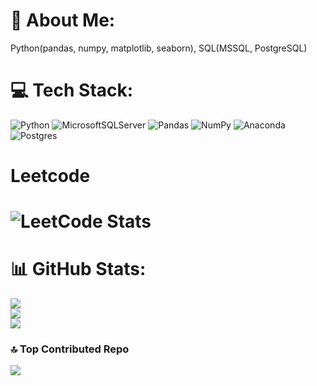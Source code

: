 # 💫 About Me:
Python(pandas, numpy, matplotlib, seaborn), SQL(MSSQL, PostgreSQL)


# 💻 Tech Stack:
![Python](https://img.shields.io/badge/python-3670A0?style=for-the-badge&logo=python&logoColor=ffdd54) ![MicrosoftSQLServer](https://img.shields.io/badge/Microsoft%20SQL%20Server-CC2927?style=for-the-badge&logo=microsoft%20sql%20server&logoColor=white) ![Pandas](https://img.shields.io/badge/pandas-%23150458.svg?style=for-the-badge&logo=pandas&logoColor=white) ![NumPy](https://img.shields.io/badge/numpy-%23013243.svg?style=for-the-badge&logo=numpy&logoColor=white) ![Anaconda](https://img.shields.io/badge/Anaconda-%2344A833.svg?style=for-the-badge&logo=anaconda&logoColor=white) ![Postgres](https://img.shields.io/badge/postgres-%23316192.svg?style=for-the-badge&logo=postgresql&logoColor=white)

# Leetcode
# ![LeetCode Stats](https://leetcard.jacoblin.cool/attacker735?theme=dark&font=Volkhov&ext=heatmap)

# 📊 GitHub Stats:
![](https://github-readme-stats.vercel.app/api?username=attacker735&theme=dark&hide_border=false&include_all_commits=false&count_private=false)<br/>
![](https://github-readme-streak-stats.herokuapp.com/?user=attacker735&theme=dark&hide_border=false)<br/>
![](https://github-readme-stats.vercel.app/api/top-langs/?username=attacker735&theme=dark&hide_border=false&include_all_commits=false&count_private=false&layout=compact)

### 🔝 Top Contributed Repo
![](https://github-contributor-stats.vercel.app/api?username=attacker735&limit=5&theme=dark&combine_all_yearly_contributions=true)

<!-- Proudly created with GPRM ( https://gprm.itsvg.in ) -->
